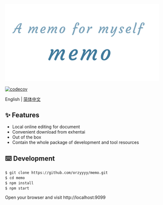 <p align="center">
  <img src="./docs/logo_transparent.gif" />
</p>

[![codecov](https://codecov.io/gh/orzyyyy/memo/branch/master/graph/badge.svg)](https://codecov.io/gh/orzyyyy/memo)

English | [简体中文](./README-zh_CN.md)

## ✨ Features

- Local online editing for document
- Convenient download from exhentai
- Out of the box
- Contain the whole package of development and tool resources

## ⌨️ Development

```bash
$ git clone https://github.com/orzyyyy/memo.git
$ cd memo
$ npm install
$ npm start
```

Open your browser and visit http://localhost:9099
